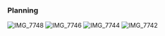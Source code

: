 ### Planning

![IMG_7748](https://user-images.githubusercontent.com/58315812/108942986-db4b3380-76bc-11eb-9a0b-2637213e6275.JPG)
![IMG_7746](https://user-images.githubusercontent.com/58315812/108942999-e1d9ab00-76bc-11eb-9b8a-05e514dcf28e.JPG)
![IMG_7744](https://user-images.githubusercontent.com/58315812/108943001-e30ad800-76bc-11eb-8e73-40d86e4fdb5f.JPG)
![IMG_7742](https://user-images.githubusercontent.com/58315812/108943002-e3a36e80-76bc-11eb-9b44-c64e47f88c90.JPG)

